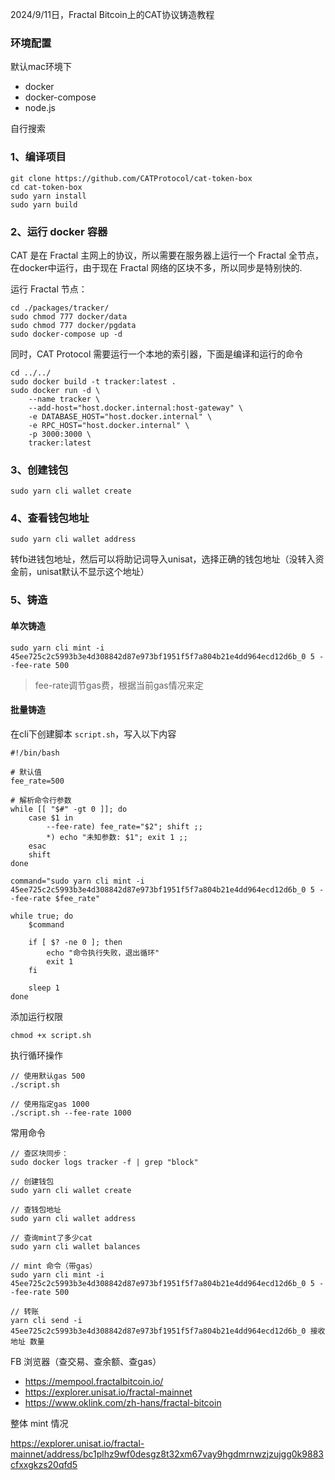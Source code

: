 2024/9/11日，Fractal Bitcoin上的CAT协议铸造教程

### 环境配置

默认mac环境下

- docker
- docker-compose
- node.js

自行搜索

### 1、编译项目
```
git clone https://github.com/CATProtocol/cat-token-box
cd cat-token-box
sudo yarn install
sudo yarn build
```

### 2、运行 docker 容器

CAT 是在 Fractal 主网上的协议，所以需要在服务器上运行一个 Fractal 全节点，在docker中运行，由于现在 Fractal 网络的区块不多，所以同步是特别快的.

运行 Fractal 节点：
```
cd ./packages/tracker/
sudo chmod 777 docker/data
sudo chmod 777 docker/pgdata
sudo docker-compose up -d
```

同时，CAT Protocol 需要运行一个本地的索引器，下面是编译和运行的命令
```
cd ../../
sudo docker build -t tracker:latest .
sudo docker run -d \
    --name tracker \
    --add-host="host.docker.internal:host-gateway" \
    -e DATABASE_HOST="host.docker.internal" \
    -e RPC_HOST="host.docker.internal" \
    -p 3000:3000 \
    tracker:latest
```

### 3、创建钱包

```
sudo yarn cli wallet create
```

### 4、查看钱包地址
```
sudo yarn cli wallet address
```

转fb进钱包地址，然后可以将助记词导入unisat，选择正确的钱包地址（没转入资金前，unisat默认不显示这个地址）

### 5、铸造

#### 单次铸造

```
sudo yarn cli mint -i 45ee725c2c5993b3e4d308842d87e973bf1951f5f7a804b21e4dd964ecd12d6b_0 5 --fee-rate 500
```

>fee-rate调节gas费，根据当前gas情况来定


#### 批量铸造

在cli下创建脚本 `script.sh`，写入以下内容

```
#!/bin/bash

# 默认值
fee_rate=500

# 解析命令行参数
while [[ "$#" -gt 0 ]]; do
    case $1 in
        --fee-rate) fee_rate="$2"; shift ;;
        *) echo "未知参数: $1"; exit 1 ;;
    esac
    shift
done

command="sudo yarn cli mint -i 45ee725c2c5993b3e4d308842d87e973bf1951f5f7a804b21e4dd964ecd12d6b_0 5 --fee-rate $fee_rate"

while true; do
    $command

    if [ $? -ne 0 ]; then
        echo "命令执行失败，退出循环"
        exit 1
    fi

    sleep 1
done

```

添加运行权限

```
chmod +x script.sh
```

执行循环操作

```
// 使用默认gas 500
./script.sh

// 使用指定gas 1000
./script.sh --fee-rate 1000
```

常用命令

```
// 查区块同步：
sudo docker logs tracker -f | grep "block"

// 创建钱包
sudo yarn cli wallet create

// 查钱包地址
sudo yarn cli wallet address

// 查询mint了多少cat
sudo yarn cli wallet balances

// mint 命令（带gas）
sudo yarn cli mint -i 45ee725c2c5993b3e4d308842d87e973bf1951f5f7a804b21e4dd964ecd12d6b_0 5 --fee-rate 500

// 转账
yarn cli send -i 45ee725c2c5993b3e4d308842d87e973bf1951f5f7a804b21e4dd964ecd12d6b_0 接收地址 数量
```

FB 浏览器（查交易、查余额、查gas）

- https://mempool.fractalbitcoin.io/
- https://explorer.unisat.io/fractal-mainnet
- https://www.oklink.com/zh-hans/fractal-bitcoin


整体 mint 情况

https://explorer.unisat.io/fractal-mainnet/address/bc1plhz9wf0desgz8t32xm67vay9hgdmrnwzjzujgg0k9883cfxxgkzs20qfd5